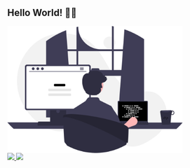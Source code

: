 ## Hello World! 👋🏻
<img align="center" src="https://github.com/adelonmedeiros/adelonmedeiros/blob/main/git-adelonmedeiros.svg?raw=true" width="400"/>

<div>
  <a href="https://www.linkedin.com/in/adelon-medeiros-76ab6ab2" target="_blank">
    <img
      src="https://img.shields.io/badge/-LinkedIn-%230077B5?style=for-the-badge&logo=linkedin&logoColor=white"
    />
  </a>

  <a href="https://instagram.com/delonzera" target="_blank">
    <img
      src="https://img.shields.io/badge/-Instagram-%23E4405F?style=for-the-badge&logo=instagram&logoColor=white"
    />
  </a>
</div>

  
  


